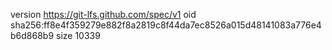 version https://git-lfs.github.com/spec/v1
oid sha256:ff8e4f359279e882f8a2819c8f44da7ec8526a015d48141083a776e4b6d868b9
size 10339
